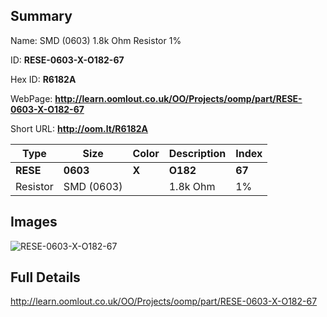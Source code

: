 

## Summary
 
Name:  SMD (0603) 1.8k Ohm Resistor 1% 

ID: __RESE-0603-X-O182-67__

Hex ID: __R6182A__

WebPage: __http://learn.oomlout.co.uk/OO/Projects/oomp/part/RESE-0603-X-O182-67__

Short URL: __http://oom.lt/R6182A__


| Type   | Size   | Color   | Description   | Index   |    
| ----- | ------   | ------   | -----   | ----   |    
| __RESE__   					| __0603__   					| __X__    						| __O182__    					| __67__ |    
| Resistor		| SMD (0603)	| 		| 1.8k Ohm	| 1%	|

## Images
![RESE-0603-X-O182-67](http://oomlout.com/oomp-gen/parts/RESE-0603-X-O182-67/RESE-0603-X-O182-67_420.jpg)

## Full Details

 http://learn.oomlout.co.uk/OO/Projects/oomp/part/RESE-0603-X-O182-67

